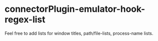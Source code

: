 # connectorPlugin-emulator-hook-regex-list

Feel free to add lists for window titles, path/file-lists, process-name lists.
